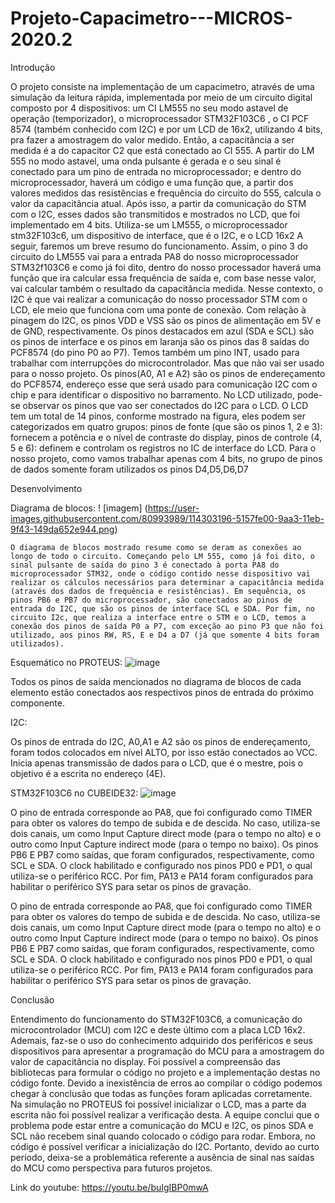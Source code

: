# Projeto-Capacimetro---MICROS-2020.2

Introdução

O projeto consiste na implementação de um capacimetro, através de uma simulação da leitura rápida, implementada por meio de um circuito digital composto por 4 dispositivos:  um CI LM555 no seu modo astavel de operação (temporizador), o  microprocessador STM32F103C6 , o CI PCF 8574 (também conhecido com I2C) e por um LCD de 16x2, utilizando 4 bits, pra fazer a amostragem do valor medido. Então, a capacitância a ser medida é a do capacitor C2 que está conectado ao CI 555.
A partir do LM 555 no modo astavel, uma onda pulsante é gerada e o seu sinal é conectado para um pino de entrada no microprocessador; e dentro do microprocessador, haverá um código e uma função que, a partir dos valores medidos das resistências e frequência do circuito do 555, calcula o valor da capacitância atual. Após isso, a partir da comunicação do STM com o I2C, esses dados são transmitidos e mostrados no LCD, que foi implementado em 4 bits. 
Utiliza-se um LM555, o microprocessador stm32F103c6, um dispositivo de interface, que é o I2C, e o LCD 16x2  A seguir, faremos um breve resumo do funcionamento. Assim, o pino 3 do circuito do LM555 vai para a entrada PA8 do nosso microprocessador STM32f103C6 e  como já foi dito, dentro do nosso processador haverá uma função que ira calcular essa frequência de saída e, com base nesse valor, vai calcular também o resultado da capacitância medida. 
	Nesse contexto, o I2C é que vai realizar a comunicação do nosso processador STM com o LCD, ele meio que funciona com uma ponte de conexão. Com relação à pinagem do I2C, os pinos VDD e VSS são os pinos de alimentação em 5V e de GND, respectivamente. Os pinos destacados em azul (SDA e SCL) são os pinos de interface e os pinos em laranja são os pinos das 8 saídas do PCF8574 (do pino P0 ao P7). Temos também um pino INT, usado para trabalhar com interrupções do microcontrolador. Mas que não vai ser usado para o nosso projeto. Os pinos(A0, A1 e A2) são os pinos de endereçamento do PCF8574, endereço esse que será usado para comunicação I2C com o chip e para identificar o dispositivo no barramento.
No LCD utilizado, pode-se observar os pinos que vao ser conectados do I2C para o LCD. O LCD tem um total de 14 pinos, conforme mostrado na figura, eles podem ser categorizados em quatro grupos: pinos de fonte (que são os pinos 1, 2 e 3): fornecem a potência e o nível de contraste do display, pinos de controle (4, 5 e 6): definem e controlam os registros no IC de interface do LCD. Para o nosso projeto, como vamos trabalhar apenas com 4 bits, no grupo de pinos de dados somente foram utilizados os pinos D4,D5,D6,D7


Desenvolvimento

Diagrama de blocos:
! [imagem] (https://user-images.githubusercontent.com/80993989/114303196-5157fe00-9aa3-11eb-9f43-149da652e944.png)


	O diagrama de blocos mostrado resume como se deram as conexões ao longo de todo o circuito. Começando pelo LM 555, como já foi dito, o sinal pulsante de saída do pino 3 é conectado à porta PA8 do microprocessador STM32, onde o código contido nesse dispositivo vai realizar os cálculos necessários para determinar a capacitância medida (através dos dados de frequência e resistências). Em sequência, os pinos PB6 e PB7 do microprocessador, são conectados ao pinos de entrada do I2C, que são os pinos de interface SCL e SDA. Por fim, no circuito I2c, que realiza a interface entre o STM e o LCD, temos a conexão dos pinos de saída P0 a P7, com exceção ao pino P3 que não foi utilizado, aos pinos RW, RS, E e D4 a D7 (já que somente 4 bits foram utilizados).

Esquemático no PROTEUS:
![image](https://user-images.githubusercontent.com/80993989/114303248-8cf2c800-9aa3-11eb-970d-0a7092d5c6af.png)

Todos os pinos de saída mencionados no diagrama de blocos de cada elemento estão conectados aos respectivos pinos de entrada do próximo componente. 

I2C:

Os pinos de entrada do I2C, A0,A1 e A2 são os pinos de endereçamento, foram todos colocados em nível ALTO, por isso estão conectados ao VCC. Inicia apenas transmissão de dados para o LCD, que é o mestre, pois o objetivo é a escrita no endereço (4E).

STM32F103C6 no CUBEIDE32:
![image](https://user-images.githubusercontent.com/80993989/114303285-b4499500-9aa3-11eb-8cdd-391ac67152ff.png)

O pino de entrada corresponde ao PA8, que foi configurado como TIMER para obter os valores do tempo de subida e de descida. No caso, utiliza-se dois canais, um como Input Capture direct mode (para o tempo no alto) e o outro como Input Capture indirect mode (para o tempo no baixo). Os pinos PB6 E PB7 como saídas, que foram configurados, respectivamente, como SCL e SDA. O clock habilitado e configurado nos pinos PD0 e PD1, o qual utiliza-se o periférico RCC. Por fim, PA13 e PA14 foram configurados para habilitar o periférico SYS para setar os pinos de gravação.

O pino de entrada corresponde ao PA8, que foi configurado como TIMER para obter os valores do tempo de subida e de descida. No caso, utiliza-se dois canais, um como Input Capture direct mode (para o tempo no alto) e o outro como Input Capture indirect mode (para o tempo no baixo). Os pinos PB6 E PB7 como saídas, que foram configurados, respectivamente, como SCL e SDA. O clock habilitado e configurado nos pinos PD0 e PD1, o qual utiliza-se o periférico RCC. Por fim, PA13 e PA14 foram configurados para habilitar o periférico SYS para setar os pinos de gravação.


Conclusão

Entendimento do funcionamento do STM32F103C6, a comunicação do microcontrolador (MCU) com I2C e deste último com a placa LCD 16x2. Ademais, faz-se o uso do conhecimento adquirido dos periféricos e seus dispositivos para apresentar a programação do MCU para a amostragem do valor de capacitância no display.
Foi possível a compreensão das bibliotecas para formular o código no projeto e a implementação destas no código fonte. Devido a inexistência de erros ao compilar o código podemos chegar à conclusão que todas as funções foram aplicadas corretamente.
Na simulação no PROTEUS foi possível inicializar o LCD, mas a parte da escrita não foi possível realizar a verificação desta. A equipe conclui que o problema pode estar entre a comunicação do MCU e I2C, os pinos SDA e SCL não recebem sinal quando colocado o código para rodar. Embora, no código é possível verificar a inicialização do I2C. Portanto, devido ao curto período, deixa-se a problemática referente a ausência de sinal nas saídas do MCU como perspectiva para futuros projetos. 

Link do youtube:  https://youtu.be/buIgIBP0mwA
